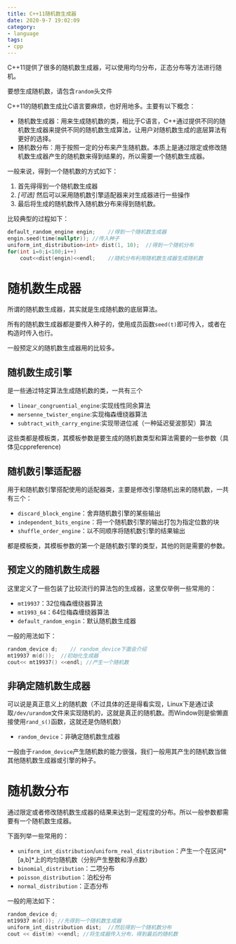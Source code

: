 ```yaml
---
title: C++11随机数生成器
date: 2020-9-7 19:02:09
category:
- language
tags:
- cpp
---
```


C++11提供了很多的随机数生成器，可以使用均匀分布，正态分布等方法进行随机。

要想生成随机数，请包含`random`头文件

C++11的随机数生成比C语言要麻烦，也好用地多。主要有以下概念：

* 随机数生成器：用来生成随机数的类，相比于C语言，C++通过提供不同的随机数生成器来提供不同的随机数生成算法，让用户对随机数生成的底层算法有更好的选择。
* 随机数分布：用于按照一定的分布来产生随机数。本质上是通过限定或修改随机数生成器产生的随机数来得到结果的，所以需要一个随机数生成器。

一般来说，得到一个随机数的方式如下：

1. 首先得得到一个随机数生成器
2. *[可选]* 然后可以采用随机数引擎适配器来对生成器进行一些操作
3. 最后将生成的随机数传入随机数分布来得到随机数。

比较典型的过程如下：
```c++
default_random_engine engin;    //得到一个随机数生成器
engin.seed(time(nullptr)); //传入种子
uniform_int_distribution<int> dist(1, 10);  //得到一个随机分布
for(int i=0;i<100;i++)
    cout<<dist(engin)<<endl;    //随机分布利用随机数生成器生成随机数
```
<!--more-->

# 随机数生成器

所谓的随机数生成器，其实就是生成随机数的底层算法。

所有的随机数生成器都是要传入种子的，使用成员函数`seed(t)`即可传入，或者在构造时传入也行。

一般预定义的随机数生成器用的比较多。

## 随机数生成引擎

是一些通过特定算法生成随机数的类，一共有三个

* `linear_congruential_engine`:实现线性同余算法
* `mersenne_twister_engine`:实现梅森缠绕器算法
* `subtract_with_carry_engine`:实现带进位减（一种延迟斐波那契）算法

这些类都是模板类，其模板参数是要生成的随机数类型和算法需要的一些参数（具体见cppreference)

## 随机数引擎适配器

用于和随机数引擎搭配使用的适配器类，主要是修改引擎随机出来的随机数，一共有三个：

* `discard_block_engine`：舍弃随机数引擎的某些输出
* `independent_bits_engine`：将一个随机数引擎的输出打包为指定位数的块
* `shuffle_order_engine`：以不同顺序将随机数引擎的结果输出

都是模板类，其模板参数的第一个是随机数引擎的类型，其他的则是需要的参数。

## 预定义的随机数生成器

这里定义了一些包装了比较流行的算法包的生成器，这里仅举例一些常用的：

* `mt19937`：32位梅森缠绕器算法
* `mt1993_64`：64位梅森缠绕器算法
* `default_random_engin`：默认随机数生成器

一般的用法如下：

```c++
random_device d;	// random_device下面会介绍
mt19937 m(d());  //初始化生成器
cout<< mt19937() <<endl; //产生一个随机数
```

## 非确定随机数生成器

可以说是真正意义上的随机数（不过具体的还是得看实现，Linux下是通过读取`/dev/urandom`文件来实现随机的，这就是真正的随机数。而Window则是偷懒直接使用`rand_s()`函数，这就还是伪随机数）

* `random_device`：非确定随机数生成器

一般由于`random_device`产生随机数的能力很强，我们一般用其产生的随机数当做其他随机数生成器或引擎的种子。

# 随机数分布

通过限定或者修改随机数生成器的结果来达到一定程度的分布。所以一般参数都需要有一个随机数生成器。

下面列举一些常用的：

* `uniform_int_distribution`/`uniform_real_distribution`：产生一个在区间*[a,b]*上的均匀随机数（分别产生整数和浮点数）
* `binomial_distribution`：二项分布
* `poisson_distribution`：泊松分布
* `normal_distribution`：正态分布

一般的用法如下：

```c++
random_device d;
mt19937 m(d());	//先得到一个随机数生成器
uniform_int_distribution dist;	//然后得到一个随机数分布
cout << dist(m) <<endl;	//将生成器传入分布，得到最后的随机数
```

